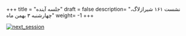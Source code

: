 
+++
title = "جلسه آینده"
draft = false
description= "نشست ۱۶۱ شیرازلاگ، چهارشنبه ۳ بهمن ماه"
weight= -1
+++

[![next_session](../../img/posters/next_session.jpg)](../../img/posters/next_session.jpg)
